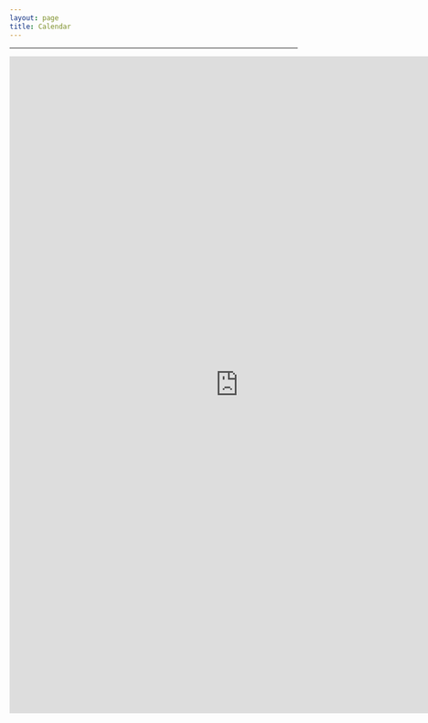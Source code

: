 ```yaml
---
layout: page
title: Calendar
---
```


---

<iframe src="https://www.google.com/calendar/embed?showTitle=0&amp;mode=WEEK&amp;height=1150&amp;wkst=1&amp;bgcolor=%23FFFFFF&amp;src=cjtkm859c3g14tp95dqebeor7g%40group.calendar.google.com&amp;color=%23333333&amp;src=lhr4tm32fg5t2q4agkqb1vhsa0%40group.calendar.google.com&amp;color=%23333333&amp;src=sjems018vdjubvpovfphbsnlfg%40group.calendar.google.com&amp;color=%23125A12&amp;src=julianpaolousero%40gmail.com&amp;color=%23AB8B00&amp;src=tilln022ipi8vl9dbisqa0bjis%40group.calendar.google.com&amp;color=%23182C57&amp;src=qr245bqe98c3ssj2i2lui78ldk%40group.calendar.google.com&amp;color=%235229A3&amp;src=7h1fec2vskffr6a2nlpp1rd3e8%40group.calendar.google.com&amp;color=%23B1440E&amp;src=en.usa%23holiday%40group.v.calendar.google.com&amp;color=%232952A3&amp;ctz=America%2FNew_York" style=" border-width:0 " width="800" height="1150" frameborder="0" scrolling="no"></iframe>
